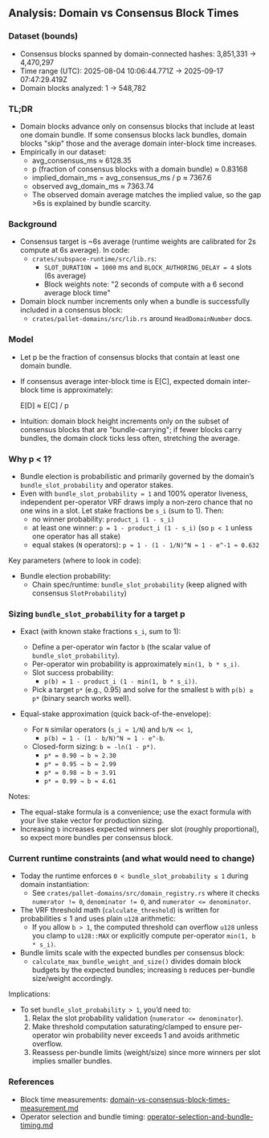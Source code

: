 ## Analysis: Domain vs Consensus Block Times

### Dataset (bounds)

- Consensus blocks spanned by domain-connected hashes: 3,851,331 → 4,470,297
- Time range (UTC): 2025-08-04 10:06:44.771Z → 2025-09-17 07:47:29.419Z
- Domain blocks analyzed: 1 → 548,782

### TL;DR

- Domain blocks advance only on consensus blocks that include at least one domain bundle. If some consensus blocks lack bundles, domain blocks "skip" those and the average domain inter-block time increases.
- Empirically in our dataset:
  - avg_consensus_ms ≈ 6128.35
  - p (fraction of consensus blocks with a domain bundle) ≈ 0.83168
  - implied_domain_ms = avg_consensus_ms / p ≈ 7367.6
  - observed avg_domain_ms ≈ 7363.74
  - The observed domain average matches the implied value, so the gap >6s is explained by bundle scarcity.

### Background

- Consensus target is ~6s average (runtime weights are calibrated for 2s compute at 6s average). In code:
  - `crates/subspace-runtime/src/lib.rs`:
    - `SLOT_DURATION = 1000` ms and `BLOCK_AUTHORING_DELAY = 4` slots (6s average)
    - Block weights note: "2 seconds of compute with a 6 second average block time"
- Domain block number increments only when a bundle is successfully included in a consensus block:
  - `crates/pallet-domains/src/lib.rs` around `HeadDomainNumber` docs.

### Model

- Let p be the fraction of consensus blocks that contain at least one domain bundle.
- If consensus average inter-block time is E[C], expected domain inter-block time is approximately:

  E[D] ≈ E[C] / p

- Intuition: domain block height increments only on the subset of consensus blocks that are "bundle-carrying"; if fewer blocks carry bundles, the domain clock ticks less often, stretching the average.

### Why p < 1?

- Bundle election is probabilistic and primarily governed by the domain’s `bundle_slot_probability` and operator stakes.
- Even with `bundle_slot_probability = 1` and 100% operator liveness, independent per-operator VRF draws imply a non‑zero chance that no one wins in a slot. Let stake fractions be `s_i` (sum to 1). Then:
  - no winner probability: `product_i (1 - s_i)`
  - at least one winner: `p = 1 - product_i (1 - s_i)` (so `p < 1` unless one operator has all stake)
  - equal stakes (`N` operators): `p ≈ 1 - (1 - 1/N)^N ≈ 1 - e^-1 ≈ 0.632`

Key parameters (where to look in code):

- Bundle election probability:
  - Chain spec/runtime: `bundle_slot_probability` (keep aligned with consensus `SlotProbability`)

### Sizing `bundle_slot_probability` for a target p

- Exact (with known stake fractions `s_i`, sum to 1):
  - Define a per-operator win factor `b` (the scalar value of `bundle_slot_probability`).
  - Per-operator win probability is approximately `min(1, b * s_i)`.
  - Slot success probability:
    - `p(b) = 1 - product_i (1 - min(1, b * s_i))`.
  - Pick a target `p*` (e.g., 0.95) and solve for the smallest `b` with `p(b) ≥ p*` (binary search works well).

- Equal-stake approximation (quick back-of-the-envelope):
  - For `N` similar operators (`s_i ≈ 1/N`) and `b/N << 1`,
    - `p(b) ≈ 1 - (1 - b/N)^N ≈ 1 - e^-b`.
  - Closed-form sizing: `b ≈ -ln(1 - p*)`.
    - `p* = 0.90 → b ≈ 2.30`
    - `p* = 0.95 → b ≈ 2.99`
    - `p* = 0.98 → b ≈ 3.91`
    - `p* = 0.99 → b ≈ 4.61`

Notes:

- The equal-stake formula is a convenience; use the exact formula with your live stake vector for production sizing.
- Increasing `b` increases expected winners per slot (roughly proportional), so expect more bundles per consensus block.

### Current runtime constraints (and what would need to change)

- Today the runtime enforces `0 < bundle_slot_probability ≤ 1` during domain instantiation:
  - See `crates/pallet-domains/src/domain_registry.rs` where it checks `numerator != 0`, `denominator != 0`, and `numerator <= denominator`.
- The VRF threshold math (`calculate_threshold`) is written for probabilities ≤ 1 and uses plain `u128` arithmetic:
  - If you allow `b > 1`, the computed threshold can overflow `u128` unless you clamp to `u128::MAX` or explicitly compute per-operator `min(1, b * s_i)`.
- Bundle limits scale with the expected bundles per consensus block:
  - `calculate_max_bundle_weight_and_size()` divides domain block budgets by the expected bundles; increasing `b` reduces per-bundle size/weight accordingly.

Implications:

- To set `bundle_slot_probability > 1`, you’d need to:
  1. Relax the slot probability validation (`numerator <= denominator`).
  2. Make threshold computation saturating/clamped to ensure per-operator win probability never exceeds 1 and avoids arithmetic overflow.
  3. Reassess per-bundle limits (weight/size) since more winners per slot implies smaller bundles.

### References

- Block time measurements: [domain-vs-consensus-block-times-measurement.md](domain-vs-consensus-block-times-measurement.md)
- Operator selection and bundle timing: [operator-selection-and-bundle-timing.md](operator-selection-and-bundle-timing.md)
